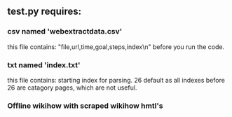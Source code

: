 ## test.py requires: 

### csv named 'webextractdata.csv' 

this file contains: "file,url,time,goal,steps,index\n" before you run the code. 

### txt named 'index.txt' 

this file contains: starting index for parsing. 26 default as all indexes before 26 are catagory pages, which are not useful. 

### Offline wikihow with scraped wikihow hmtl's 